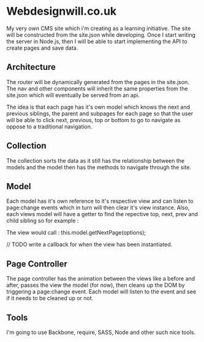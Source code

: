 Webdesignwill.co.uk
======
My very own CMS site which i'm creating as a learning initiative. The site will be constructed from the site.json while developing. Once I start writing the server in Node.js, then I will be able to start implementing the API to create pages and save data.

Architecture
------
The router will be dynamically generated from the pages in the site.json. The nav and other components will inherit the same properties from the site.json which will eventually be served from an api.

The idea is that each page has it's own model which knows the next and previous siblings, the parent and subpages for each page so that the user will be able to click next, previous, top or bottom to go to navigate as oppose to a traditional navigation.

Collection
------
The collection sorts the data as it still has the relationship between the models and the model then has the methods to navigate through the site.

Model
------
Each model has it's own reference to it's respective view and can listen to page:change events which in turn will then clear it's view instance. Also, each views model will have a getter to find the repective top, next, prev and child sibling so for example :

The view would call : this.model.getNextPage(options);

// TODO write a callback for when the view has been instantiated.

Page Controller
------
The page controller has the animation between the views like a before and after, passes the view the model (for now), then cleans up the DOM by triggering a page:change event. Each model will listen to the event and see if it needs to be cleaned up or not.

Tools
------
I'm going to use Backbone, require, SASS, Node and other such nice tools.